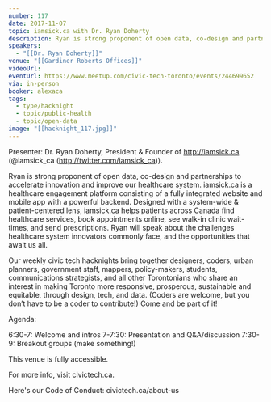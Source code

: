 ```yaml
---
number: 117
date: 2017-11-07
topic: iamsick.ca with Dr. Ryan Doherty
description: Ryan is strong proponent of open data, co-design and partnerships to accelerate innovation and improve our healthcare system. iamsick.ca is a healthcare engagement platform consisting of a fully integrated website and mobile app with a powerful backend. Designed with a system-wide & patient-centered lens, iamsick.ca helps patients across Canada find healthcare services, book appointments online, see walk-in clinic wait-times, and send prescriptions. Ryan will speak about the challenges healthcare system innovators commonly face, and the opportunities that await us all.
speakers:
  - "[[Dr. Ryan Doherty]]"
venue: "[[Gardiner Roberts Offices]]"
videoUrl:
eventUrl: https://www.meetup.com/civic-tech-toronto/events/244699652
via: in-person
booker: alexaca
tags:
  - type/hacknight
  - topic/public-health
  - topic/open-data
image: "[[hacknight_117.jpg]]"
---
```


Presenter: Dr. Ryan Doherty, President & Founder of http://iamsick.ca (@iamsick_ca (http://twitter.com/iamsick_ca)).

Ryan is strong proponent of open data, co-design and partnerships to accelerate innovation and improve our healthcare system. iamsick.ca is a healthcare engagement platform consisting of a fully integrated website and mobile app with a powerful backend. Designed with a system-wide & patient-centered lens, iamsick.ca helps patients across Canada find healthcare services, book appointments online, see walk-in clinic wait-times, and send prescriptions. Ryan will speak about the challenges healthcare system innovators commonly face, and the opportunities that await us all.

Our weekly civic tech hacknights bring together designers, coders, urban planners, government staff, mappers, policy-makers, students, communications strategists, and all other Torontonians who share an interest in making Toronto more responsive, prosperous, sustainable and equitable, through design, tech, and data. (Coders are welcome, but you don’t have to be a coder to contribute!) Come and be part of it!

Agenda:

6:30-7: Welcome and intros
7-7:30: Presentation and Q&A/discussion
7:30-9: Breakout groups (make something!)

This venue is fully accessible.

For more info, visit civictech.ca.

Here's our Code of Conduct: civictech.ca/about-us